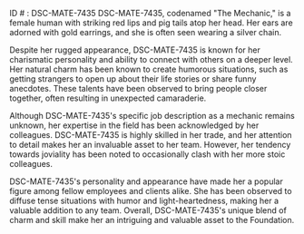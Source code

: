 ID # : DSC-MATE-7435
DSC-MATE-7435, codenamed "The Mechanic," is a female human with striking red lips and pig tails atop her head. Her ears are adorned with gold earrings, and she is often seen wearing a silver chain. 

Despite her rugged appearance, DSC-MATE-7435 is known for her charismatic personality and ability to connect with others on a deeper level. Her natural charm has been known to create humorous situations, such as getting strangers to open up about their life stories or share funny anecdotes. These talents have been observed to bring people closer together, often resulting in unexpected camaraderie.

Although DSC-MATE-7435's specific job description as a mechanic remains unknown, her expertise in the field has been acknowledged by her colleagues. DSC-MATE-7435 is highly skilled in her trade, and her attention to detail makes her an invaluable asset to her team. However, her tendency towards joviality has been noted to occasionally clash with her more stoic colleagues.

DSC-MATE-7435's personality and appearance have made her a popular figure among fellow employees and clients alike. She has been observed to diffuse tense situations with humor and light-heartedness, making her a valuable addition to any team. Overall, DSC-MATE-7435's unique blend of charm and skill make her an intriguing and valuable asset to the Foundation.